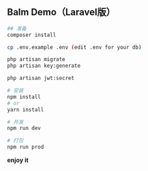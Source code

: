 ## Balm Demo（Laravel版）

```sh
## 准备
composer install

cp .env.example .env (edit .env for your db)

php artisan migrate
php artisan key:generate

php artisan jwt:secret

# 安装
npm install
# or
yarn install

# 开发
npm run dev

# 打包
npm run prod
```

__enjoy it__

